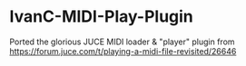 # IvanC-MIDI-Play-Plugin
 Ported the glorious JUCE MIDI loader & "player" plugin from https://forum.juce.com/t/playing-a-midi-file-revisited/26646
